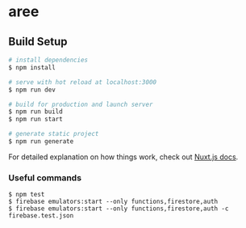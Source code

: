 # aree

## Build Setup

```bash
# install dependencies
$ npm install

# serve with hot reload at localhost:3000
$ npm run dev

# build for production and launch server
$ npm run build
$ npm run start

# generate static project
$ npm run generate
```

For detailed explanation on how things work, check out [Nuxt.js docs](https://nuxtjs.org).

### Useful commands
```
$ npm test
$ firebase emulators:start --only functions,firestore,auth
$ firebase emulators:start --only functions,firestore,auth -c firebase.test.json
```
